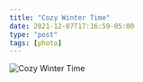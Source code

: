 ```yaml
---
title: "Cozy Winter Time"
date: 2021-12-07T17:16:59-05:00
type: "post"
tags: [photo]
---
```

![Cozy Winter Time]("/images/gallery/cozy-winter.jpg")